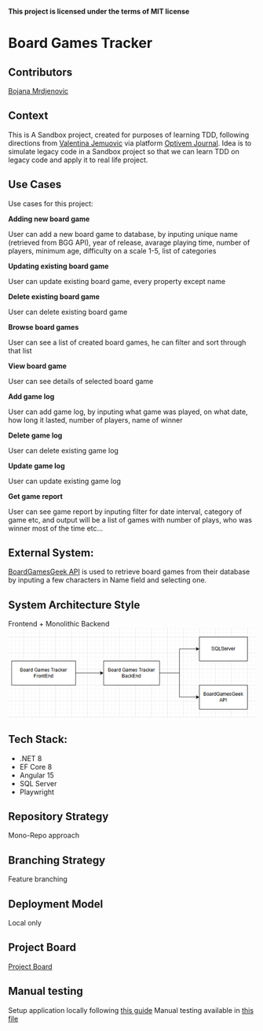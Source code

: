 **This project is licensed under the terms of MIT license**

# Board Games Tracker

## Contributors
[Bojana Mrdjenovic](https://github.com/BojanaSil)

## Context
This is A Sandbox project, created for purposes of learning TDD, following directions from [Valentina Jemuovic](https://www.linkedin.com/in/valentinajemuovic) via platform [Optivem Journal](https://journal.optivem.com/). Idea is to simulate legacy code in a Sandbox project so that we can learn TDD on legacy code and apply it to real life project.

## Use Cases
Use cases for this project:

**Adding new board game**

  User can add a new board game to database, by inputing unique name (retrieved from BGG API), year of release, avarage playing time, number of players, minimum age, difficulty on a scale 1-5, list of categories
  
**Updating existing board game**

   User can update existing board game, every property except name 
   
**Delete existing board game**

   User can delete existing board game
   
**Browse board games**

   User can see a list of created board games, he can filter and sort through that list
   
**View board game**

   User can see details of selected board game

**Add game log**

   User can add game log, by inputing what game was played, on what date, how long it lasted, number of players, name of winner
   
**Delete game log**

   User can delete existing game log
   
**Update game log**

   User can update existing game log

**Get game report**

   User can see game report by inputing filter for date interval, category of game etc, and output will be a list of games with number of plays, who was winner most of the time etc...


## External System:
  [BoardGamesGeek API](https://boardgamegeek.com) is used to retrieve board games from their database by inputing a few characters in Name field and selecting one.

## System Architecture Style
  Frontend + Monolithic Backend
  ![Architecture diagram](/boardGamesTracker-diagram.png)

## Tech Stack:
- .NET 8
- EF Core 8
- Angular 15
- SQL Server
- Playwright

## Repository Strategy 
  Mono-Repo approach

## Branching Strategy
  Feature branching

## Deployment Model 
  Local only

## Project Board
[Project Board](https://github.com/users/BojanaSil/projects/1)

## Manual testing
Setup application locally following [this guide](/DOCKER-SETUP-GUIDE.md)
Manual testing available in [this file](/MANUAL-TESTING-GUIDE.md)